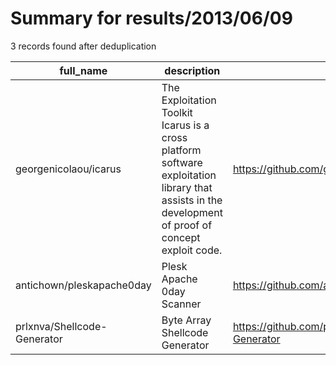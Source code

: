 
# Summary for results/2013/06/09
    
3 records found after deduplication

| full_name | description | html_url | matched_list | matched_count | pushed_at | size | stargazers_count | language | forks_count | vul_ids |
|-----------------------------|-----------------------------------------------------------------------------------------------------------------------------------------------------|------------------------------------------------|----------------|-----------------|---------------------------|--------|--------------------|------------|---------------|-----------|
| georgenicolaou/icarus | The Exploitation Toolkit Icarus is a cross platform software exploitation library that assists in the development of proof of concept exploit code. | https://github.com/georgenicolaou/icarus | ['exploit'] | 1 | 2013-06-09 08:48:46+00:00 | 4002 | 16 | C++ | 6 | [] |
| antichown/pleskapache0day | Plesk Apache 0day Scanner | https://github.com/antichown/pleskapache0day | ['0day'] | 1 | 2013-06-09 20:27:10+00:00 | 100 | 1 | Python | 1 | [] |
| prlxnva/Shellcode-Generator | Byte Array Shellcode Generator | https://github.com/prlxnva/Shellcode-Generator | ['shellcode'] | 1 | 2013-06-09 12:24:09+00:00 | 112 | 0 | Java | 0 | [] |
